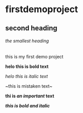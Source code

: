 # firstdemoproject

## second heading

###### the smallest heading

this is my first demo project

**helo this is bold text**

*helo this is italic text*

~this is mistaken text~

**thi is _an important_ text**

***this is bold and italic***
